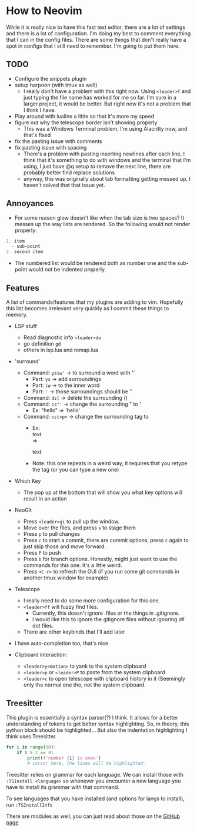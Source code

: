 
# How to Neovim 

While it is really nice to have this fast text editor, there are a lot of settings 
and there is a lot of configuration. I'm doing my best to comment everything that I 
can in the config files. There are some things that don't really have a spot in configs 
that I still need to remember. I'm going to put them here. 

## TODO

- Configure the snippets plugin
- setup harpoon (with tmux as well)
    - I really don't have a problem with this right now. Using `<leader>f` and just typing the file 
    name has worked for me so far. I'm sure in a larger project, it would be better. But right now
    it's not a problem that I think I have.
- Play around with lualine a little so that it's more my speed
- figure out why the telescope border isn't showing properly 
    - This was a Windows Terminal problem, I'm using Alacritty now, and that's fixed
- fix the pasting issue with comments 
- fix pasting issue with spacing  
    - There's a problem with pasting inserting newlines after each line, I think that it's 
    something to do with windows and the terminal that I'm using, I just have @q setup 
    to remove the next line, there are probably better find replace solutions
    - anyway, this was originally about tab formatting getting messed up, I haven't solved
    that that issue yet.

## Annoyances

- For some reason glow doesn't like when the tab size is two spaces? It messes up the way
lists are rendered. So the following would not render properly:

```md 
1. item
  - sub-point 
2. second item 
```

- The numbered list would be rendered both as number one and the sub-point would not be 
indented properly.


## Features 

A list of commands/features that my plugins are adding to vim. Hopefully this list 
becomes irrelevant very quickly as I commit these things to memory. 

- LSP stuff
    - Read diagnostic info `<leader>do`
    - go definition `gd`
    - others in lsp.lua and remap.lua

- 'surround' 
    - Command: `ysiw'` -> to surround a word with ''
        - Part: `ys` -> add surroundings
        - Part: `iw` ->  to the inner word
        - Part: `'` -> those surroundings should be ''
    - Command: `ds(` -> delete the surrounding ()
    - Command: `cs"'` -> change the surrounding " to ' 
        - Ex: "hello" => 'hello'
    - Command: `cst<p>` -> change the surrounding tag to <p>
        - Ex: <div>text</div> => <p>text</p>
        - Note: this one repeats in a weird way, it requires that you retype the tag (or you can type a new one)

- Which Key 
    - The pop up at the bottom that will show you what key options will result in an action 

- NeoGit 
    - Press `<leader>gi` to pull up the window.
    - Move over the files, and press `s` to stage them
    - Press `p` to pull changes
    - Press `c` to start a commit, there are commit options, press `c` again to just skip those and 
    move forward. 
    - Press `P` to push 
    - Press `b` for branch options. Honestly, might just want to use the commands for this one. It's a little weird. 
    - Press `<C-r>` to refresh the GUI (if you run some git commands in another tmux window for example)

- Telescope
    - I really need to do some more configuration for this one. 
    - `<leader>ff` will fuzzy find files. 
        - Currently, this doesn't ignore .files or the things in .gitignore.
        - I would like this to ignore the gitignore files without ignoring _all_ dot files.
    - There are other keybinds that I'll add later

- I have auto-completion too, that's nice

- Clipboard interaction:
    - `<leader>y<motion>` to yank to the system clipboard
    - `<leader>p` or `<leader>P` to paste from the system clipboard
    - `<leader>c` to open telescope with clipboard history in it (Seemingly only the normal one tho,
    not the system clipboard. 

## Treesitter 
This plugin is essentially a syntax parser(?) I think. It allows for a better 
understanding of tokens to get better syntax highlighting. So, in theory, this python 
block should be highlighted...
But also the indentation highlighting I think uses Treesitter.
```python 
for i in range(10): 
    if i % 2 == 0:
        print(f'number {i} is even')
        # cursor here, the lines will be highlighted. 
```

Treesitter relies on grammar for each language. We can install those with 
`:TSInstall <language>` so whenever you encounter a new language you have to install its 
grammar with that command. 

To see languages that you have installed (and options for langs to install), run 
`:TSInstallInfo` 

There are modules as well, you can just read about those on the 
[GitHub page](https://github.com/nvim-treesitter/nvim-treesitter)

